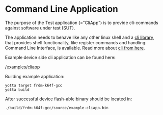 # Command Line Application

The purpose of the Test application (="CliApp") is to
provide cli-commands against software under test (SUT).

The application needs to behave like any other linux shell and a
[cli library](https://github.com/ARMmbed/mbed-client-cli),
that provides shell functionality, like register commands
and handling Command Line Interface, is available.
Read more about [cli from here](cli.md).

Example device side cli application can be found here:

[/examples/cliapp](/examples/cliapp)

Building example application:
```
yotta target frdm-k64f-gcc
yotta build
```
After successful device flash-able binary should be located in:
```
./build/frdm-k64f-gcc/source/example-cliapp.bin
```
